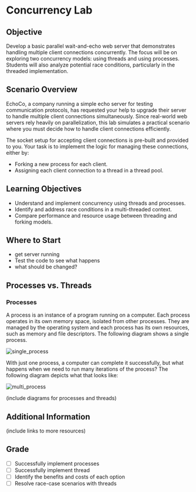 # Concurrency Lab

## Objective
Develop a basic parallel wait-and-echo web server that demonstrates handling multiple client connections concurrently. The focus will be on exploring two concurrency models: using threads and using processes. Students will also analyze potential race conditions, particularly in the threaded implementation.

## Scenario Overview
EchoCo, a company running a simple echo server for testing communication protocols, has requested your help to upgrade their server to handle multiple client connections simultaneously. Since real-world web servers rely heavily on parallelization, this lab simulates a practical scenario where you must decide how to handle client connections efficiently.

The socket setup for accepting client connections is pre-built and provided to you. Your task is to implement the logic for managing these connections, either by:

- Forking a new process for each client.
- Assigning each client connection to a thread in a thread pool.

## Learning Objectives
- Understand and implement concurrency using threads and processes.
- Identify and address race conditions in a multi-threaded context.
- Compare performance and resource usage between threading and forking models.


## Where to Start
- get server running
- Test the code to see what happens
- what should be changed?

## Processes vs. Threads

### Processes
A process is an instance of a program running on a computer. Each process operates in its own memory space, isolated from other processes. They are managed by the operating system and each process has its own resources, such as memory and file descriptors. The following diagram shows a single process.

![single_process](https://github.com/user-attachments/assets/41dfca9c-dd91-45a2-97e6-95392ae44f8d)

With just one process, a computer can complete it successfully, but what happens when we need to run many iterations of the process? The following diagram depicts what that looks like:

![multi_process](https://github.com/user-attachments/assets/f8a9cbf0-3b39-415c-afec-d6853813999b)



(include diagrams for processes and threads)

## Additional Information
(include links to more resources)


## Grade
- [ ] Successfully implement processes
- [ ] Successfully implement thread
- [ ] Identify the benefits and costs of each option
- [ ] Resolve race-case scenarios with threads
